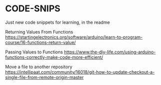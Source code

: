 # CODE-SNIPS
Just new code snippets for learning, in the readme

Returning Values From Functions
https://startingelectronics.org/software/arduino/learn-to-program-course/16-functions-return-value/

Passing Values to Functions 
https://www.the-diy-life.com/using-arduino-functions-correctly-make-code-more-efficient/

Move a file to another repository 
https://intellipaat.com/community/16018/git-how-to-update-checkout-a-single-file-from-remote-origin-master
